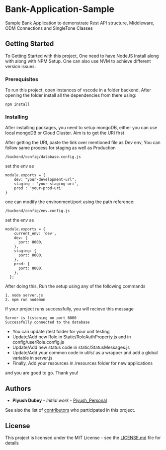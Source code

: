 # Bank-Application-Sample
Sample Bank Application to demonstrate Rest API structure, Middleware, ODM Connections and SingleTone Classes

## Getting Started

To Getting Started with this project, One need to have NodeJS Install along with along with NPM Setup. One can also use NVM to achieve different version issues. 

### Prerequisites

To run this project, open instances of vscode in a folder backend. After opening the folder install all the dependencies from there using: 

```
npm install
```

### Installing

After installing packages, you need to setup mongoDB, either you can use local mongoDB or Cloud Cluster. Aim is to get the URI first

After getting the URI, paste the link over mentioned file as Dev env, You can follow same process for staging as well as Production

```
/backend/config/database.config.js
```

set the env as 

```
module.exports = {
    dev: "your-development-url",
    staging : 'your-staging-uri',
    prod : 'your-prod-uri'
}

```
one can modify the environment/port using the path reference:
```
/backend/config/env.config.js
```

set the env as 

```
module.exports = {
    current_env: 'dev',
    dev: {
      port: 8000,
    },
    staging: {
      port: 8000,
    },
    prod: {
      port: 8000,
    },
  };

```
After doing this,
Run the setup using any of the following commands
```
1. node server.js
2. npm run nodemon
```
If your project runs successfully, you will recieve this message
```
Server is listening on port 8000
Successfully connected to the database
```

* You can update /test folder for your unit testing
* Update/Add new Role in Static/RoleAuthProperty.js and in config/userRole.config.js
* Update/Add new status code in static/StatusMessages.js
* Update/Add your common code in utils/ as a wrapper and add a global variable in server.js
* Finally, Add your resources in /resources folder for new applications

and you are good to go.
Thank you!
## Authors

* **Piyush Dubey** - *Initial work* - [Piyush_Personal](https://github.com/Piyush-Use-Personal/)

See also the list of [contributors](https://github.com/Piyush-Use-Personal/Bank-Application-Sample) who participated in this project.

## License

This project is licensed under the MIT License - see the [LICENSE.md](LICENSE.md) file for details
